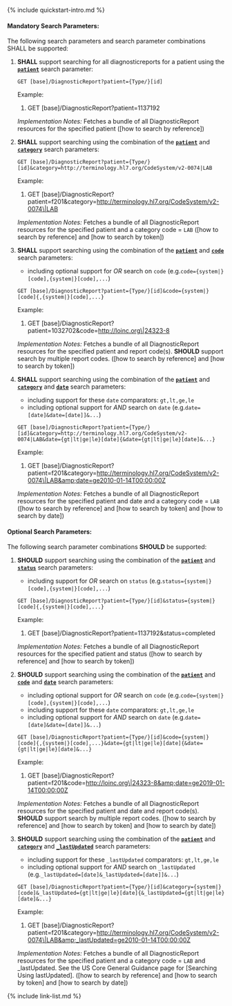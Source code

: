{% include quickstart-intro.md %}

#### Mandatory Search Parameters:

The following search parameters and search parameter combinations SHALL be supported:

1. **SHALL** support searching for all diagnosticreports for a patient using the **[`patient`](SearchParameter-us-core-diagnosticreport-patient.html)** search parameter:

    `GET [base]/DiagnosticReport?patient={Type/}[id]`

    Example:
    
      1. GET [base]/DiagnosticReport?patient=1137192

    *Implementation Notes:* Fetches a bundle of all DiagnosticReport resources for the specified patient ([how to search by reference])

1. **SHALL** support searching using the combination of the **[`patient`](SearchParameter-us-core-diagnosticreport-patient.html)** and **[`category`](SearchParameter-us-core-diagnosticreport-category.html)** search parameters:

    `GET [base]/DiagnosticReport?patient={Type/}[id]&category=http://terminology.hl7.org/CodeSystem/v2-0074|LAB`

    Example:
    
      1. GET [base]/DiagnosticReport?patient=f201&amp;category=http://terminology.hl7.org/CodeSystem/v2-0074\|LAB

    *Implementation Notes:* Fetches a bundle of all DiagnosticReport resources for the specified patient and  a category code = `LAB` ([how to search by reference] and [how to search by token])

1. **SHALL** support searching using the combination of the **[`patient`](SearchParameter-us-core-diagnosticreport-patient.html)** and **[`code`](SearchParameter-us-core-diagnosticreport-code.html)** search parameters:
    - including optional support for *OR* search on `code` (e.g.`code={system|}[code],{system|}[code],...`)

    `GET [base]/DiagnosticReport?patient={Type/}[id]&code={system|}[code]{,{system|}[code],...}`

    Example:
    
      1. GET [base]/DiagnosticReport?patient=1032702&amp;code=http://loinc.org\|24323-8

    *Implementation Notes:* Fetches a bundle of all DiagnosticReport resources for the specified patient and  report code(s).  **SHOULD** support search by multiple report codes. ([how to search by reference] and [how to search by token])

1. **SHALL** support searching using the combination of the **[`patient`](SearchParameter-us-core-diagnosticreport-patient.html)** and **[`category`](SearchParameter-us-core-diagnosticreport-category.html)** and **[`date`](SearchParameter-us-core-diagnosticreport-date.html)** search parameters:
    - including support for these `date` comparators: `gt,lt,ge,le`
    - including optional support for *AND* search on `date` (e.g.`date=[date]&date=[date]]&...`)

    `GET [base]/DiagnosticReport?patient={Type/}[id]&category=http://terminology.hl7.org/CodeSystem/v2-0074|LAB&date={gt|lt|ge|le}[date]{&date={gt|lt|ge|le}[date]&...}`

    Example:
    
      1. GET [base]/DiagnosticReport?patient=f201&amp;category=http://terminology.hl7.org/CodeSystem/v2-0074\|LAB&amp;date=ge2010-01-14T00:00:00Z

    *Implementation Notes:* Fetches a bundle of all DiagnosticReport resources for the specified patient and date and a category code = `LAB` ([how to search by reference] and [how to search by token] and [how to search by date])


#### Optional Search Parameters:

The following search parameter combinations **SHOULD** be supported:

1. **SHOULD** support searching using the combination of the **[`patient`](SearchParameter-us-core-diagnosticreport-patient.html)** and **[`status`](SearchParameter-us-core-diagnosticreport-status.html)** search parameters:
    - including support for *OR* search on `status` (e.g.`status={system|}[code],{system|}[code],...`)

    `GET [base]/DiagnosticReport?patient={Type/}[id]&status={system|}[code]{,{system|}[code],...}`

    Example:
    
      1. GET [base]/DiagnosticReport?patient=1137192&amp;status=completed

    *Implementation Notes:* Fetches a bundle of all DiagnosticReport resources for the specified patient and status ([how to search by reference] and [how to search by token])

1. **SHOULD** support searching using the combination of the **[`patient`](SearchParameter-us-core-diagnosticreport-patient.html)** and **[`code`](SearchParameter-us-core-diagnosticreport-code.html)** and **[`date`](SearchParameter-us-core-diagnosticreport-date.html)** search parameters:
    - including optional support for *OR* search on `code` (e.g.`code={system|}[code],{system|}[code],...`)
    - including support for these `date` comparators: `gt,lt,ge,le`
    - including optional support for *AND* search on `date` (e.g.`date=[date]&date=[date]]&...`)

    `GET [base]/DiagnosticReport?patient={Type/}[id]&code={system|}[code]{,{system|}[code],...}&date={gt|lt|ge|le}[date]{&date={gt|lt|ge|le}[date]&...}`

    Example:
    
      1. GET [base]/DiagnosticReport?patient=f201&amp;code=http://loinc.org\|24323-8&amp;date=ge2019-01-14T00:00:00Z

    *Implementation Notes:* Fetches a bundle of all DiagnosticReport resources for the specified patient and date and report code(s).  **SHOULD** support search by multiple report codes. ([how to search by reference] and [how to search by token] and [how to search by date])

1. **SHOULD** support searching using the combination of the **[`patient`](SearchParameter-us-core-diagnosticreport-patient.html)** and **[`category`](SearchParameter-us-core-diagnosticreport-category.html)** and **[`_lastUpdated`](SearchParameter-us-core-diagnosticreport-lastupdated.html)** search parameters:
    - including support for these `_lastUpdated` comparators: `gt,lt,ge,le`
    - including optional support for *AND* search on `_lastUpdated` (e.g.`_lastUpdated=[date]&_lastUpdated=[date]]&...`)

    `GET [base]/DiagnosticReport?patient={Type/}[id]&category={system|}[code]&_lastUpdated={gt|lt|ge|le}[date]{&_lastUpdated={gt|lt|ge|le}[date]&...}`

    Example:
    
      1. GET [base]/DiagnosticReport?patient=f201&amp;category=http://terminology.hl7.org/CodeSystem/v2-0074\|LAB&amp;_lastUpdated=ge2010-01-14T00:00:00Z

    *Implementation Notes:* Fetches a bundle of all DiagnosticReport resources for the specified patient and a category code = `LAB` and _lastUpdated. See the US Core General Guidance page for [Searching Using lastUpdated]. ([how to search by reference] and [how to search by token] and [how to search by date])



{% include link-list.md %}